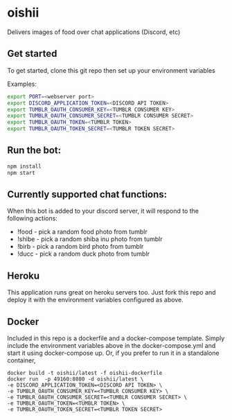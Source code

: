 # oishii
Delivers images of food over chat applications (Discord, etc)

## Get started
To get started, clone this git repo then set up your environment variables

Examples:

```bash
export PORT=<webserver port>
export DISCORD_APPLICATION_TOKEN=<DISCORD API TOKEN>
export TUMBLR_OAUTH_CONSUMER_KEY=<TUMBLR CONSUMER KEY>
export TUMBLR_OAUTH_CONSUMER_SECRET=<TUMBLR CONSUMER SECRET>
export TUMBLR_OAUTH_TOKEN=<TUMBLR TOKEN>
export TUMBLR_OAUTH_TOKEN_SECRET=<TUMBLR TOKEN SECRET>
```

## Run the bot:
```bash
npm install
npm start
```

## Currently supported chat functions:
When this bot is added to your discord server, it will respond to the following actions:
* !food - pick a random food photo from tumblr
* !shibe - pick a random shiba inu photo from tumblr
* !birb - pick a random bird photo from tumblr
* !ducc - pick a random duck photo from tumblr

## Heroku
This application runs great on heroku servers too. Just fork this repo and deploy it with the environment variables configured as above.

## Docker
Included in this repo is a dockerfile and a docker-compose template.
Simply include the environment variables above in the docker-compose.yml and start it using docker-compose up.
Or, if you prefer to run it in a standalone container,
```
docker build -t oishii/latest -f oishii-dockerfile
docker run  -p 49160:8080 -d oishii/latest \
-e DISCORD_APPLICATION_TOKEN=<DISCORD API TOKEN> \
-e TUMBLR_OAUTH_CONSUMER_KEY=<TUMBLR CONSUMER KEY> \
-e TUMBLR_OAUTH_CONSUMER_SECRET=<TUMBLR CONSUMER SECRET> \
-e TUMBLR_OAUTH_TOKEN=<TUMBLR TOKEN> \
-e TUMBLR_OAUTH_TOKEN_SECRET=<TUMBLR TOKEN SECRET>
```
